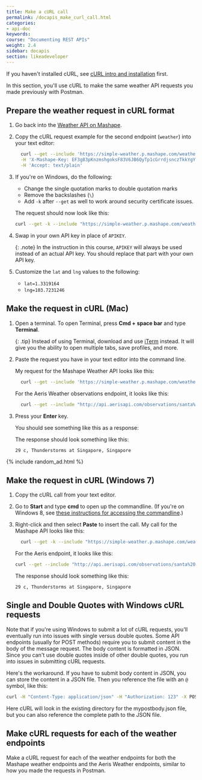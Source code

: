 ```yaml
---
title: Make a cURL call
permalink: /docapis_make_curl_call.html
categories:
- api-doc
keywords:
course: "Documenting REST APIs"
weight: 2.4
sidebar: docapis
section: likeadeveloper
---
```


If you haven't installed cURL, see [cURL intro and installation](docapis_install_curl.html) first.

In this section, you'll use cURL to make the same weather API requests you made previously with Postman.

## Prepare the weather request in cURL format

1.  Go back into the [Weather API on Mashape](https://www.mashape.com/fyhao/weather-13).
2.  Copy the cURL request example for the second endpoint (`weather`) into your text editor:

    ```sh
	  curl --get --include 'https://simple-weather.p.mashape.com/weather?lat=1.0&lng=1.0' \
      -H 'X-Mashape-Key: EF3g83pKnzmshgoksF83V6JB6QyTp1cGrrdjsnczTkkYgYrp8p' \
      -H 'Accept: text/plain'
    ```

3.  If you're on Windows, do the following:
    * Change the single quotation marks to double quotation marks
    * Remove the backslashes (`\`)
    * Add `-k` after `--get`  as well to work around security certificate issues.

    The request should now look like this:

    ```sh
    curl --get -k --include "https://simple-weather.p.mashape.com/weather?lat=1.0&lng=1.0" -H "X-Mashape-Key: APIKEY" -H "Accept: text/plain"
    ```

4.  Swap in your own API key in place of `APIKEY`.

    {: .note}
    In the instruction in this course, <code>APIKEY</code> will always be used instead of an actual API key. You should replace that part with your own API key.

5.  Customize the `lat` and `lng` values to the following:

    * `lat=1.3319164`
    * `lng=103.7231246`

## Make the request in cURL (Mac)

1.  Open a terminal. To open Terminal, press **Cmd + space bar** and type **Terminal**.

    {: .tip}
    Instead of using Terminal, download and use [iTerm](https://www.iterm2.com/) instead. It will give you the ability to open multiple tabs, save profiles, and more.

2.  Paste the request you have in your text editor into the command line.

    My request for the Mashape Weather API looks like this:

    ```sh
	  curl --get --include 'https://simple-weather.p.mashape.com/weather?lat=1.3319164&lng=103.7231246' -H 'X-Mashape-Key: APIKEY' -H 'Accept: text/plain'
    ```

    For the Aeris Weather observations endpoint, it looks like this:

    ```sh
	  curl --get --include "http://api.aerisapi.com/observations/santa%20clara,ca?client_id=CLIENTID&client_secret=CLIENTSECRET" "Accept: application/json"
    ```

3.  Press your **Enter** key.

    You should see something like this as a response:

    The response should look something like this:

    ```
    29 c, Thunderstorms at Singapore, Singapore
    ```

{% include random_ad.html %}

## Make the request in cURL (Windows 7)

1.  Copy the cURL call from your text editor.
2.  Go to **Start** and type **cmd** to open up the commandline. (If you're on Windows 8, see [these instructions for accessing the commandline](http://pcsupport.about.com/od/windows-8/a/command-prompt-windows-8.htm).)
3.  Right-click and then select **Paste** to insert the call. My call for the Mashape API looks like this:

    ```sh
	  curl --get -k --include "https://simple-weather.p.mashape.com/weather?lat=1.3319164&lng=103.7231246" -H "X-Mashape-Key: APIKEY" -H "Accept: text/plain"
    ```

    For the Aeris endpoint, it looks like this:

    ```sh
    curl --get --include "http://api.aerisapi.com/observations/santa%20clara,ca?client_id=CLIENTID&client_secret=CLIENTSECRET" -H "Accept: application/json"
    ```

    The response should look something like this:

    ```
    29 c, Thunderstorms at Singapore, Singapore
    ```


## Single and Double Quotes with Windows cURL requests

Note that if you're using Windows to submit a lot of cURL requests, you'll eventually run into issues with single versus double quotes. Some API endpoints (usually for POST methods) require you to submit content in the body of the message request. The body content is formatted in JSON. Since you can't use double quotes inside of other double quotes, you run into issues in submitting cURL requests.

Here's the workaround. If you have to submit body content in JSON, you can store the content in a JSON file. Then you reference the file with an `@` symbol, like this:

```sh
curl -H "Content-Type: application/json" -H "Authorization: 123" -X POST -d @mypostbody.json http://endpointurl.com/example
```

Here cURL will look in the existing directory for the mypostbody.json file, but you can also reference the complete path to the JSON file.

## Make cURL requests for each of the weather endpoints

Make a cURL request for each of the weather endpoints for both the Mashape weather endpoints and the Aeris Weather endpoints, similar to how you made the requests in Postman.
